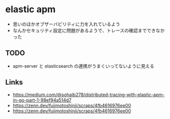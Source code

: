 # elastic apm

- 思いのほかオブザーバビリティに力を入れているよう
- なんかセキュリティ設定に問題があるようで、トレースの確認までできなかった

## TODO
- apm-server と elasticsearch の連携がうまくいってないように見える

## Links
- https://medium.com/@sohaib278/distributed-tracing-with-elastic-apm-in-go-part-1-98ef94a514d7
- https://zenn.dev/fujimotoshinji/scraps/4fb4616976ee00
- https://zenn.dev/fujimotoshinji/scraps/4fb4616976ee00
